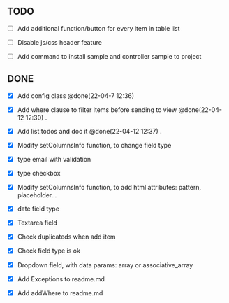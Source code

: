 
## TODO
- [ ] Add additional function/button for every item in table list
- [ ] Disable js/css header feature
- [ ] Add command to install sample and controller sample to project


## DONE

- [x] Add config class @done(22-04-7 12:36)
- [x] Add where clause to filter items before sending to view @done(22-04-12 12:30) .
- [x] Add list.todos and doc it @done(22-04-12 12:37) .
- [x] Modify setColumnsInfo function, to change field type
- [x] type email with validation
- [x] type checkbox
- [x] Modify setColumnsInfo function, to add html attributes: pattern, placeholder...
- [x] date field type
- [x] Textarea field
- [x] Check duplicateds when add item
- [x] Check field type is ok
- [x] Dropdown field, with data params: array or associative_array
- [x] Add Exceptions to readme.md
- [x] Add addWhere to readme.md



